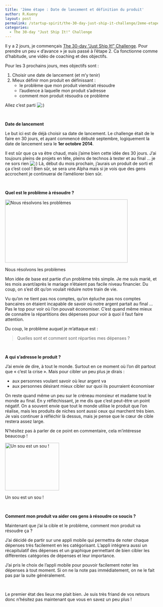 ```yaml
---
title: '2ème étape : Date de lancement et définition du produit'
author: R.Kueny
layout: post
permalink: /startup-spirit/the-30-day-just-ship-it-challenge/2eme-etape-date-de-lancement-et-definition-du-produit
categories:
  - The 30-day "Just Ship It!" Challenge
---
```

Il y a 2 jours, je commençais [The 30-day “Just Ship It!” Challenge][1]. Pour prendre un peu &laquo;&nbsp;d&rsquo;avance&nbsp;&raquo; je suis passé à l&rsquo;étape 2. Ca fonctionne comme d&rsquo;habitude, une vidéo de coaching et des objectifs.

Pour les 3 prochains jours, mes objectifs sont :

  1. Choisir une date de lancement (et m&rsquo;y tenir)
  2. Mieux définir mon produit en définissant : 
      * le problème que mon produit viendrait résoudre
      * l&rsquo;audience à laquelle mon produit s&rsquo;adresse
      * comment mon produit résoudra ce problème

Allez c&rsquo;est parti <img src="http://rkueny.fr/wp-includes/images/smilies/icon_smile.gif" alt=":)" class="wp-smiley" /><!--more-->

&nbsp;

**Date de lancement**

Le but ici est de déjà choisir sa date de lancement. Le challenge était de le faire en 30 jours, et ayant commencé débuté septembre, logiquement la date de lancement sera le **1er octobre 2014**.

Il est sûr que ça va être chaud, mais j&rsquo;aime bien cette idée des 30 jours. J&rsquo;ai toujours pleins de projets en tête, pleins de technos à tester et au final &#8230; je ne sors rien <img src="http://rkueny.fr/wp-includes/images/smilies/icon_smile.gif" alt=":)" class="wp-smiley" /> Là, début du mois prochain, j&rsquo;aurais un produit de sorti et ça c&rsquo;est cool ! Bien sûr, se sera une Alpha mais si je vois que des gens accrochent je continuerai de l&rsquo;améliorer bien sûr.

&nbsp;

**Quel est le problème à résoudre ?**

<div id="attachment_2072" style="width: 414px" class="wp-caption aligncenter">
  <a href="http://rkueny.fr/wp-content/uploads/2014/09/nKoUYdzfHnKCfmsYncTOimigL8.jpg" rel="lightbox[2070]"><img class=" wp-image-2072" src="http://rkueny.fr/wp-content/uploads/2014/09/nKoUYdzfHnKCfmsYncTOimigL8.jpg" alt="Nous résolvons les problèmes " width="404" height="208" /></a>
  
  <p class="wp-caption-text">
    Nous résolvons les problèmes
  </p>
</div>

Mon idée de base est partie d&rsquo;un problème très simple. Je me suis marié, et les mois avant/après le mariage n&rsquo;étaient pas facile niveau financier. Du coup, on s&rsquo;est dit qu&rsquo;on voulait réduire notre train de vie.

Vu qu&rsquo;on ne tient pas nos comptes, qu&rsquo;on épluche pas nos comptes bancaires on étaient incapable de savoir où notre argent partait au final &#8230; Pas le top pour voir où l&rsquo;on pouvait économiser. C&rsquo;est quand même mieux de connaitre la répartitions des dépenses pour voir à quoi il faut faire attention.

Du coup, le problème auquel je m&rsquo;attaque est :

> <p style="text-align: left;">
>   Quelles sont et comment sont réparties mes dépenses ?
> </p>

&nbsp;

**A qui s&rsquo;adresse le produit ?**

J&rsquo;ai envie de dire, à tout le monde. Surtout en ce moment où l&rsquo;on dit partout que &laquo;&nbsp;c&rsquo;est la crise&nbsp;&raquo;. Mais pour cibler un peu plus je dirais :

  * aux personnes voulant savoir où leur argent va
  * aux personnes désirant mieux cibler sur quoi ils pourraient économiser

On reste quand même un peu sur le créneau monsieur et madame tout le monde au final. En y réfléchissant, je me dis que c&rsquo;est peut-être un point négatif. On a souvent envie que tout le monde utilise le produit que l&rsquo;on réalise, mais les produits de niches sont aussi ceux qui marchent très bien. Je vais continuer à réfléchir là dessus, mais je pense que le cœur de cible restera assez large.

N&rsquo;hésitez pas à parler de ce point en commentaire, cela m&rsquo;intéresse beaucoup !

<div id="attachment_2079" style="width: 188px" class="wp-caption aligncenter">
  <a href="http://rkueny.fr/wp-content/uploads/2014/09/PICSOU2.gif" rel="lightbox[2070]"><img class="size-full wp-image-2079" src="http://rkueny.fr/wp-content/uploads/2014/09/PICSOU2.gif" alt="Un sou est un sou !" width="178" height="157" /></a>
  
  <p class="wp-caption-text">
    Un sou est un sou !
  </p>
</div>

&nbsp;

**Comment mon produit va aider ces gens à résoudre ce soucis ?**

Maintenant que j&rsquo;ai la cible et le problème, comment mon produit va résoudre ça ?

J&rsquo;ai décidé de partir sur une appli mobile qui permettra de noter chaque dépenses très facilement en les catégorisant. L&rsquo;appli intégrera aussi un récapitulatif des dépenses et un graphique permettant de bien cibler les différentes catégories de dépenses et leur importance.

J&rsquo;ai pris le choix de l&rsquo;appli mobile pour pouvoir facilement noter les dépenses à tout moment. Si on ne la note pas immédiatement, on ne le fait pas par la suite généralement.

&nbsp;

Le premier état des lieux me plait bien. Je suis très friand de vos retours donc n&rsquo;hésitez pas maintenant que vous en savez un peu plus !

 [1]: http://rkueny.fr/startup-spirit/the-30-day-just-ship-it-challenge "The 30-day “Just Ship It!” Challenge"